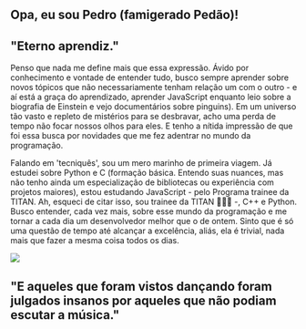 ## Opa, eu sou Pedro (famigerado Pedão)!

## "Eterno aprendiz."
Penso que nada me define mais que essa expressão. Ávido por conhecimento e vontade de entender tudo, busco sempre aprender sobre novos tópicos que não necessariamente tenham relação um com o outro - e aí está a graça do aprendizado, aprender JavaScript enquanto leio sobre a biografia de Einstein e vejo documentários sobre pinguins). Em um universo tão vasto e repleto de mistérios para se desbravar, acho uma perda de tempo não focar nossos olhos para eles. E tenho a nítida impressão de que foi essa busca por novidades que me fez adentrar no mundo da programação. 

Falando em 'tecniquês', sou um mero marinho de primeira viagem. Já estudei sobre Python e C (formação básica. Entendo suas nuances, mas não tenho ainda um especialização de bibliotecas ou experiência com projetos maiores), estou estudando JavaScript - pelo Programa trainee da TITAN. Ah, esqueci de citar isso, sou trainee da TITAN 🥱🤫😜 -, C++ e Python. Busco entender, cada vez mais, sobre esse mundo da programação e me tornar a cada dia um desenvolvedor melhor que o de ontem. Sinto que é só uma questão de tempo até alcançar a excelência, aliás, ela é trivial, nada mais que fazer a mesma coisa todos os dias.

<picture>
  <source
    srcset="https://github-readme-stats.vercel.app/api?username=pedrohpmsdev&show_icons=true&theme=dark"
    media="(prefers-color-scheme: darkula)"
  />
  <source
    srcset="https://github-readme-stats.vercel.app/api?username=pedrohpmsdev&show_icons=true"
    media="(prefers-color-scheme: light), (prefers-color-scheme: no-preference)"
  />
  <img src="https://github-readme-stats.vercel.app/api?username=pedrohpmsdev&show_icons=true" />
</picture>


## "E aqueles que foram vistos dançando foram julgados insanos por aqueles que não podiam escutar a música."
